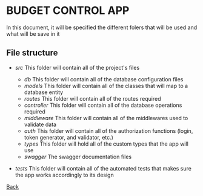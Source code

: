 # **BUDGET CONTROL APP**

In this document, it will be specified the different folers that will be used and what will be save in it

## File structure

- *src* This folder will contain all of the project's files

  - *db* This folder will contain all of the database configuration files
  - *models* This folder will contain all of the classes that will map to a database entity
  - *routes* This folder will contain all of the routes required
  - *controller* This folder will contain all of the database operations required
  - *middleware* This folder will contain all of the middlewares used to validate data
  - *auth* This folder will contain all of the authorization functions (login, token generator, and validator, etc.)
  - *types* This folder will hold all of the custom types that the app will use
  - *swagger* The swagger documentation files

- *tests* This folder will contain all of the automated tests that makes sure the app works accordingly to its design

[Back](../README.md)
